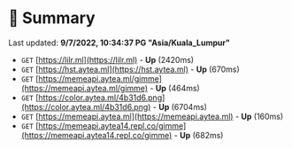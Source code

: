 # 📖 Summary
Last updated: **9/7/2022, 10:34:37 PG "Asia/Kuala_Lumpur"**

- `GET` [https://lilr.ml](https://lilr.ml) - **Up** (2420ms)
- `GET` [https://hst.aytea.ml](https://hst.aytea.ml) - **Up** (670ms)
- `GET` [https://memeapi.aytea.ml/gimme](https://memeapi.aytea.ml/gimme) - **Up** (464ms)
- `GET` [https://color.aytea.ml/4b31d6.png](https://color.aytea.ml/4b31d6.png) - **Up** (6704ms)
- `GET` [https://memeapi.aytea.ml](https://memeapi.aytea.ml) - **Up** (160ms)
- `GET` [https://memeapi.aytea14.repl.co/gimme](https://memeapi.aytea14.repl.co/gimme) - **Up** (682ms)
